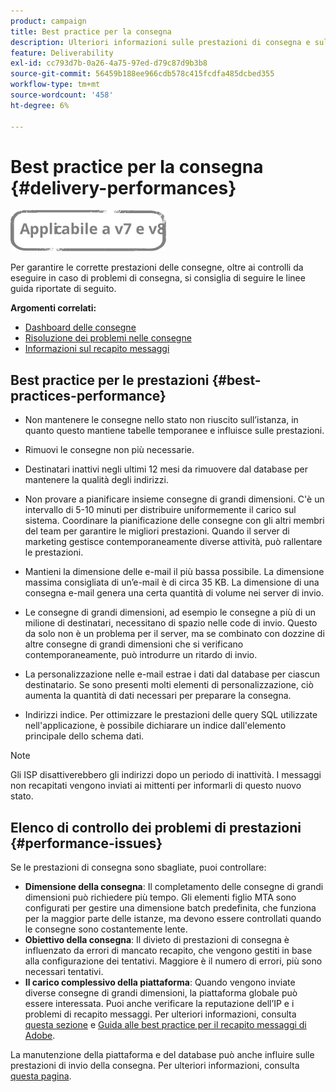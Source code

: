 ```yaml
---
product: campaign
title: Best practice per la consegna
description: Ulteriori informazioni sulle prestazioni di consegna e sulle best practice.
feature: Deliverability
exl-id: cc793d7b-0a26-4a75-97ed-d79c87d9b3b8
source-git-commit: 56459b188ee966cdb578c415fcdfa485dcbed355
workflow-type: tm+mt
source-wordcount: '458'
ht-degree: 6%

---
```


# Best practice per la consegna {#delivery-performances}

![](../../assets/common.svg)

Per garantire le corrette prestazioni delle consegne, oltre ai controlli da eseguire in caso di problemi di consegna, si consiglia di seguire le linee guida riportate di seguito.

**Argomenti correlati:**

* [Dashboard delle consegne](delivery-dashboard.md)
* [Risoluzione dei problemi nelle consegne](delivery-troubleshooting.md)
* [Informazioni sul recapito messaggi](about-deliverability.md)

## Best practice per le prestazioni {#best-practices-performance}

* Non mantenere le consegne nello stato non riuscito sull’istanza, in quanto questo mantiene tabelle temporanee e influisce sulle prestazioni.

* Rimuovi le consegne non più necessarie.

* Destinatari inattivi negli ultimi 12 mesi da rimuovere dal database per mantenere la qualità degli indirizzi.

* Non provare a pianificare insieme consegne di grandi dimensioni. C&#39;è un intervallo di 5-10 minuti per distribuire uniformemente il carico sul sistema. Coordinare la pianificazione delle consegne con gli altri membri del team per garantire le migliori prestazioni. Quando il server di marketing gestisce contemporaneamente diverse attività, può rallentare le prestazioni.

* Mantieni la dimensione delle e-mail il più bassa possibile. La dimensione massima consigliata di un’e-mail è di circa 35 KB. La dimensione di una consegna e-mail genera una certa quantità di volume nei server di invio.

* Le consegne di grandi dimensioni, ad esempio le consegne a più di un milione di destinatari, necessitano di spazio nelle code di invio. Questo da solo non è un problema per il server, ma se combinato con dozzine di altre consegne di grandi dimensioni che si verificano contemporaneamente, può introdurre un ritardo di invio.

* La personalizzazione nelle e-mail estrae i dati dal database per ciascun destinatario. Se sono presenti molti elementi di personalizzazione, ciò aumenta la quantità di dati necessari per preparare la consegna.

* Indirizzi indice. Per ottimizzare le prestazioni delle query SQL utilizzate nell&#39;applicazione, è possibile dichiarare un indice dall&#39;elemento principale dello schema dati.

>[!NOTE]
>
>Gli ISP disattiverebbero gli indirizzi dopo un periodo di inattività. I messaggi non recapitati vengono inviati ai mittenti per informarli di questo nuovo stato.

## Elenco di controllo dei problemi di prestazioni {#performance-issues}

Se le prestazioni di consegna sono sbagliate, puoi controllare:

* **Dimensione della consegna**: Il completamento delle consegne di grandi dimensioni può richiedere più tempo. Gli elementi figlio MTA sono configurati per gestire una dimensione batch predefinita, che funziona per la maggior parte delle istanze, ma devono essere controllati quando le consegne sono costantemente lente.
* **Obiettivo della consegna**: Il divieto di prestazioni di consegna è influenzato da errori di mancato recapito, che vengono gestiti in base alla configurazione dei tentativi. Maggiore è il numero di errori, più sono necessari tentativi.
* **Il carico complessivo della piattaforma**: Quando vengono inviate diverse consegne di grandi dimensioni, la piattaforma globale può essere interessata. Puoi anche verificare la reputazione dell’IP e i problemi di recapito messaggi. Per ulteriori informazioni, consulta [questa sezione](about-deliverability.md) e [Guida alle best practice per il recapito messaggi di Adobe](https://experienceleague.adobe.com/docs/deliverability-learn/deliverability-best-practice-guide/introduction.html?lang=it).

La manutenzione della piattaforma e del database può anche influire sulle prestazioni di invio della consegna. Per ulteriori informazioni, consulta [questa pagina](../../production/using/database-performances.md).
